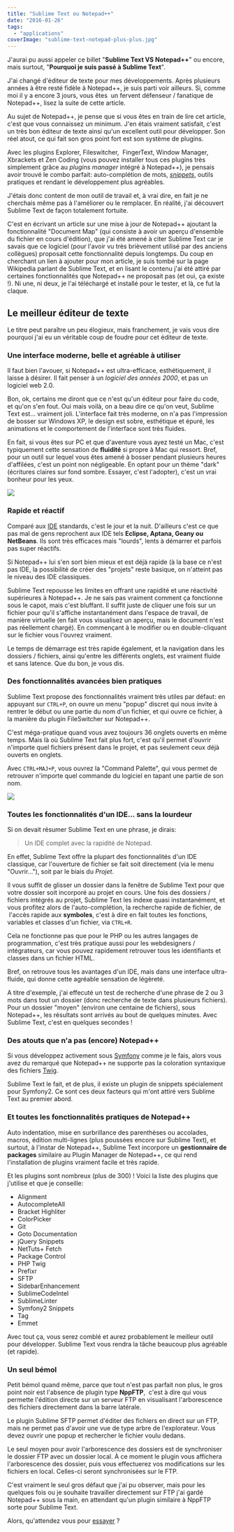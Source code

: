 ```yaml
---
title: "Sublime Text ou Notepad++"
date: "2016-01-26"
tags:
  - "applications"
coverImage: "sublime-text-notepad-plus-plus.jpg"
---
```


J'aurai pu aussi appeler ce billet "**Sublime Text VS Notepad++**" ou encore, mais surtout, "**Pourquoi je suis passé à Sublime Text**".<!--more-->

J'ai changé d'éditeur de texte pour mes développements. Après plusieurs années à être resté fidèle à Notepad++, je suis parti voir ailleurs. Si, comme moi il y a encore 3 jours, vous êtes  un fervent défenseur / fanatique de Notepad++, lisez la suite de cette article.

Au sujet de Notepad++, je pense que si vous êtes en train de lire cet article, c'est que vous connaissez un minimum. J'en étais vraiment satisfait, c'est un très bon éditeur de texte ainsi qu'un excellent outil pour développer. Son réel atout, ce qui fait son gros point fort est son système de plugins.

Avec les plugins Explorer, Fileswitcher,  FingerText, Window Manager, Xbrackets et Zen Coding (vous pouvez installer tous ces plugins très simplement grâce au _plugins manager_ intégré à Notepad++), je pensais avoir trouvé le combo parfait: auto-complétion de mots, _[snippets](http://fr.wikipedia.org/wiki/Snippet "Définition des snippets dans wikipedia")_, outils pratiques et rendant le développement plus agréables.

J'étais donc content de mon outil de travail et, à vrai dire, en fait je ne cherchais même pas à l'améliorer ou le remplacer. En réalité, j'ai découvert Sublime Text de façon totalement fortuite.

C'est en écrivant un article sur une mise à jour de Notepad++ ajoutant la fonctionnalité "Document Map" (qui consiste à avoir un aperçu d'ensemble du fichier en cours d'édition), que j'ai été amené à citer Sublime Text car je savais que ce logiciel (pour l'avoir vu très brièvement utilisé par des anciens collègues) proposait cette fonctionnalité depuis longtemps. Du coup en cherchant un lien à ajouter pour mon article, je suis tombé sur la page Wikipedia parlant de Sublime Text, et en lisant le contenu j'ai été attiré par certaines fonctionnalités que Notepad++ ne proposait pas (et oui, ça existe !). Ni une, ni deux, je l'ai téléchargé et installé pour le tester, et là, ce fut la claque.

## Le meilleur éditeur de texte

Le titre peut paraître un peu élogieux, mais franchement, je vais vous dire pourquoi j'ai eu un véritable coup de foudre pour cet éditeur de texte.

### Une interface moderne, belle et agréable à utiliser

Il faut bien l'avouer, si Notepad++ est ultra-efficace, esthétiquement, il laisse à désirer. Il fait penser à un _logiciel des années 2000_, et pas un logiciel web 2.0.

Bon, ok, certains me diront que ce n'est qu'un éditeur pour faire du code, et qu'on s'en fout. Oui mais voilà, on a beau dire ce qu'on veut, Sublime Text est... vraiment joli. L'interface fait très moderne, on n'a pas l'impression de bosser sur Windows XP, le design est sobre, esthétique et épuré, les animations et le comportement de l'interface sont très fluides.

En fait, si vous êtes sur PC et que d'aventure vous ayez testé un Mac, c'est typiquement cette sensation de **fluidité** si propre à Mac qui ressort. Bref, pour un outil sur lequel vous êtes amené à bosser pendant plusieurs heures d'affilées, c'est un point non négligeable. En optant pour un thème "dark" (écritures claires sur fond sombre. Essayer, c'est l'adopter), c'est un vrai bonheur pour les yeux.

![](images/sublime-text-1.png)

### Rapide et réactif

Comparé aux [IDE](http://fr.wikipedia.org/wiki/Environnement_de_d%C3%A9veloppement_int%C3%A9gr%C3%A9 "Définition d'IDE") standards, c'est le jour et la nuit. D'ailleurs c'est ce que pas mal de gens reprochent aux IDE tels **Eclipse, Aptana, Geany ou NetBeans**. Ils sont très efficaces mais "lourds", lents à démarrer et parfois pas super réactifs.

Si Notepad++ lui s'en sort bien mieux et est déjà rapide (à la base ce n'est pas IDE, la possibilité de créer des "projets" reste basique, on n'atteint pas le niveau des IDE classiques.

Sublime Text repousse les limites en offrant une rapidité et une réactivité supérieures à Notepad++. Je ne sais pas vraiment comment ça fonctionne sous le capot, mais c'est bluffant. Il suffit juste de cliquer une fois sur un fichier pour qu'il s'affiche instantanément dans l'espace de travail, de manière virtuelle (en fait vous visualisez un aperçu, mais le document n'est pas réellement chargé). En commençant à le modifier ou en double-cliquant sur le fichier vous l'ouvrez vraiment.

Le temps de démarrage est très rapide également, et la navigation dans les dossiers / fichiers, ainsi qu'entre les différents onglets, est vraiment fluide et sans latence. Que du bon, je vous dis.

### Des fonctionnalités avancées bien pratiques

Sublime Text propose des fonctionnalités vraiment très utiles par défaut: en appuyant sur `CTRL+P`, on ouvre un menu "popup" discret qui nous invite à rentrer le début ou une partie du nom d'un fichier, et qui ouvre ce fichier, à la manière du plugin FileSwitcher sur Notepad++.

C'est méga-pratique quand vous avez toujours 36 onglets ouverts en même temps. Mais là où Sublime Text fait plus fort, c'est qu'il permet d'ouvrir n'importe quel fichiers présent dans le projet, et pas seulement ceux déjà ouverts en onglets.

Avec `CTRL+MAJ+P`, vous ouvrez la "Command Palette", qui vous permet de retrouver n'importe quel commande du logiciel en tapant une partie de son nom.

![](images/screenshot.1.png)

### Toutes les fonctionnalités d'un IDE... sans la lourdeur

Si on devait résumer Sublime Text en une phrase, je dirais:

> Un IDE complet avec la rapidité de Notepad.

En effet, Sublime Text offre la plupart des fonctionnalités d'un IDE classique, car l'ouverture de fichier se fait soit directement (via le menu "Ouvrir..."), soit par le biais du _Projet_.

Il vous suffit de glisser un dossier dans la fenêtre de Sublime Text pour que votre dossier soit incorporé au projet en cours. Une fois des dossiers / fichiers intégrés au projet, Sublime Text les indexe quasi instantanément, et vous profitez alors de l'auto-complétion, la recherche rapide de fichier, de  l'accès rapide aux **symboles**, c'est à dire en fait toutes les fonctions, variables et classes d'un fichier, via `CTRL+R`.

Cela ne fonctionne pas que pour le PHP ou les autres langages de programmation, c'est très pratique aussi pour les webdesigners / intégrateurs, car vous pouvez rapidement retrouver tous les identifiants et classes dans un fichier HTML.

Bref, on retrouve tous les avantages d'un IDE, mais dans une interface ultra-fluide, qui donne cette agréable sensation de légèreté.

A titre d'exemple, j'ai effecuté un test de recherche d'une phrase de 2 ou 3 mots dans tout un dossier (donc recherche de texte dans plusieurs fichiers). Pour un dossier "moyen" (environ une centaine de fichiers), sous Notepad++, les résultats sont arrivés au bout de quelques minutes. Avec Sublime Text, c'est en quelques secondes !

### Des atouts que n'a pas (encore) Notepad++

Si vous développez activement sous [Symfony](http://symfony.com) comme je le fais, alors vous avez du remarqué que Notepad++ ne supporte pas la coloration syntaxique des fichiers [Twig](http://twig.sensiolabs.org/ "En savoir plus sur Twig").

Sublime Text le fait, et de plus, il existe un plugin de snippets spécialement pour Symfony2. Ce sont ces deux facteurs qui m'ont attiré vers Sublime Text au premier abord.

### Et toutes les fonctionnalités pratiques de Notepad++

Auto indentation, mise en surbrillance des parenthèses ou accolades, macros, édition multi-lignes (plus poussées encore sur Sublime Text), et surtout, à l'instar de Notepad++, Sublime Text incorpore un **gestionnaire de packages** similaire au Plugin Manager de Notepad++, ce qui rend l'installation de plugins vraiment facile et très rapide.

Et les plugins sont nombreux (plus de 300) ! Voici la liste des plugins que j'utilise et que je conseille:

- Alignment
- AutocompleteAll
- Bracket Highliter
- ColorPicker
- Git
- Goto Documentation
- jQuery Snippets
- NetTuts+ Fetch
- Package Control
- PHP Twig
- Prefixr
- SFTP
- SidebarEnhancement
- SublimeCodeIntel
- SublimeLinter
- Symfony2 Snippets
- Tag
- Emmet

Avec tout ça, vous serez comblé et aurez probablement le meilleur outil pour développer. Sublime Text vous rendra la tâche beaucoup plus agréable (et rapide).

### Un seul bémol

Petit bémol quand même, parce que tout n'est pas parfait non plus, le gros point noir est l'absence de plugin type **NppFTP**,  c'est à dire qui vous permette l'édition directe sur un serveur FTP en visualisant l'arborescence des fichiers directement dans la barre latérale.

Le plugin Sublime SFTP permet d'éditer des fichiers en direct sur un FTP, mais ne permet pas d'avoir une vue de type arbre de l'explorateur. Vous devez ouvrir une popup et rechercher le fichier voulu dedans.

Le seul moyen pour avoir l'arborescence des dossiers est de synchroniser le dossier FTP avec un dossier local. À ce moment le plugin vous affichera l'arborescence des dossier, puis vous effectuerez vos modifications sur les fichiers en local. Celles-ci seront synchronisées sur le FTP.

C'est vraiment le seul gros défaut que j'ai pu observer, mais pour les quelques fois ou je souhaite travailler directement sur FTP j'ai gardé Notepad++ sous la main, en attendant qu'un plugin similaire à NppFTP sorte pour Sublime Text.

Alors, qu'attendez vous pour [essayer](http://www.sublimetext.com "Aller sur le site de Sublime Text") ?
